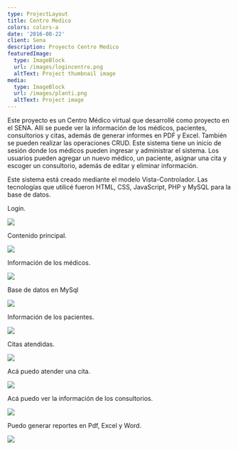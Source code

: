 ```yaml
---
type: ProjectLayout
title: Centro Medico
colors: colors-a
date: '2016-08-22'
client: Sena
description: Proyecto Centro Medico
featuredImage:
  type: ImageBlock
  url: /images/logincentro.png
  altText: Project thumbnail image
media:
  type: ImageBlock
  url: /images/planti.png
  altText: Project image
---
```

Este proyecto es un Centro Médico virtual que desarrollé como proyecto en el SENA. Allí se puede ver la información de los médicos, pacientes, consultorios y citas, además de generar informes en PDF y Excel. También se pueden realizar las operaciones CRUD. Este sistema tiene un inicio de sesión donde los médicos pueden ingresar y administrar el sistema. Los usuarios pueden agregar un nuevo médico, un paciente, asignar una cita y escoger un consultorio, además de editar y eliminar información.

Este sistema está creado mediante el modelo Vista-Controlador. Las tecnologías que utilicé fueron HTML, CSS, JavaScript, PHP y MySQL para la base de datos.

Login.

![](/images/logincentro.png)

Contenido principal.

![](/images/planti.png)

Información de los médicos.

![](/images/medi2.png)

Base de datos en MySql

![](/images/base.png)

Información de los pacientes.

![](/images/pac.png)

Citas atendidas.

![](/images/citas.png)

Acá puedo atender una cita.

![](/images/aten.png)

Acá puedo ver la información de los consultorios.

![](/images/cons.png)

Puedo generar reportes en Pdf, Excel y Word.

![](/images/repor.png)

